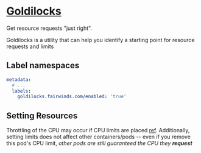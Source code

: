 # [Goldilocks](https://github.com/FairwindsOps/goldilocks)

Get resource requests "just right".

Goldilocks is a utility that can help you identify a starting point for resource requests and limits

## Label namespaces

```yaml
metadata:
  # ...
  labels:
    goldilocks.fairwinds.com/enabled: 'true'
```

## Setting Resources

Throttling of the CPU may occur if CPU limits are placed [ref](<https://github.com/robusta-dev/alert-explanations/wiki/CPUThrottlingHigh-(Prometheus-Alert)#why-cpu-throttling-can-occur-despite-low-cpu-usage-permalink>).
Additionally, setting limits does not affect other containers/pods -- even if you remove this pod's CPU limit,
_other pods are still guaranteed the CPU they **request**_
